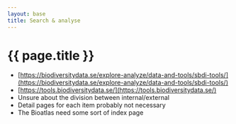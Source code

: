 ```yaml
---
layout: base
title: Search & analyse
---
```

# {{ page.title }}

- [https://biodiversitydata.se/explore-analyze/data-and-tools/sbdi-tools/](https://biodiversitydata.se/explore-analyze/data-and-tools/sbdi-tools/)
- [https://tools.biodiversitydata.se/](https://tools.biodiversitydata.se/)
- Unsure about the division between internal/external
- Detail pages for each item probably not necessary
- The Bioatlas need some sort of index page
